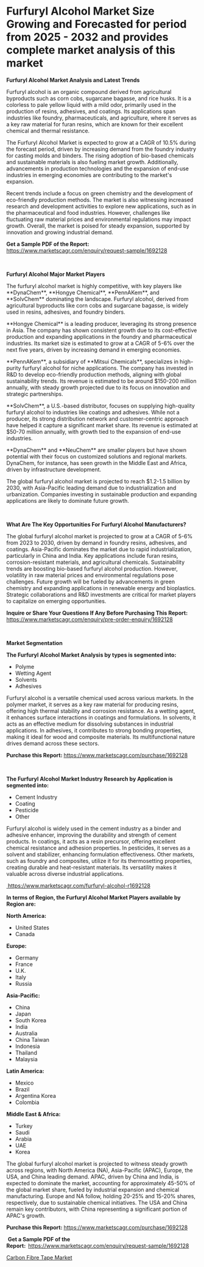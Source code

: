 <p><h1>Furfuryl Alcohol Market Size Growing and Forecasted for period from 2025 - 2032 and provides complete market analysis of this market</h1></p><p><strong>Furfuryl Alcohol Market Analysis and Latest Trends</strong></p>
<p><p>Furfuryl alcohol is an organic compound derived from agricultural byproducts such as corn cobs, sugarcane bagasse, and rice husks. It is a colorless to pale yellow liquid with a mild odor, primarily used in the production of resins, adhesives, and coatings. Its applications span industries like foundry, pharmaceuticals, and agriculture, where it serves as a key raw material for furan resins, which are known for their excellent chemical and thermal resistance.</p><p>The Furfuryl Alcohol Market is expected to grow at a CAGR of 10.5% during the forecast period, driven by increasing demand from the foundry industry for casting molds and binders. The rising adoption of bio-based chemicals and sustainable materials is also fueling market growth. Additionally, advancements in production technologies and the expansion of end-use industries in emerging economies are contributing to the market's expansion.</p><p>Recent trends include a focus on green chemistry and the development of eco-friendly production methods. The market is also witnessing increased research and development activities to explore new applications, such as in the pharmaceutical and food industries. However, challenges like fluctuating raw material prices and environmental regulations may impact growth. Overall, the market is poised for steady expansion, supported by innovation and growing industrial demand.</p></p>
<p><strong>Get a Sample PDF of the Report:&nbsp;</strong> <a href="https://www.marketscagr.com/enquiry/request-sample/1692128?utm_campaign=2042&utm_medium=2&utm_source=Github&utm_content=ia&utm_term=25012025&utm_id=furfuryl-alcohol">https://www.marketscagr.com/enquiry/request-sample/1692128</a></p>
<p>&nbsp;</p>
<p><strong>Furfuryl Alcohol Major Market Players</strong></p>
<p><p>The furfuryl alcohol market is highly competitive, with key players like **DynaChem**, **Hongye Chemical**, **PennAKem**, and **SolvChem** dominating the landscape. Furfuryl alcohol, derived from agricultural byproducts like corn cobs and sugarcane bagasse, is widely used in resins, adhesives, and foundry binders.</p><p>**Hongye Chemical** is a leading producer, leveraging its strong presence in Asia. The company has shown consistent growth due to its cost-effective production and expanding applications in the foundry and pharmaceutical industries. Its market size is estimated to grow at a CAGR of 5-6% over the next five years, driven by increasing demand in emerging economies.</p><p>**PennAKem**, a subsidiary of **Mitsui Chemicals**, specializes in high-purity furfuryl alcohol for niche applications. The company has invested in R&D to develop eco-friendly production methods, aligning with global sustainability trends. Its revenue is estimated to be around $150-200 million annually, with steady growth projected due to its focus on innovation and strategic partnerships.</p><p>**SolvChem**, a U.S.-based distributor, focuses on supplying high-quality furfuryl alcohol to industries like coatings and adhesives. While not a producer, its strong distribution network and customer-centric approach have helped it capture a significant market share. Its revenue is estimated at $50-70 million annually, with growth tied to the expansion of end-use industries.</p><p>**DynaChem** and **NeuChem** are smaller players but have shown potential with their focus on customized solutions and regional markets. DynaChem, for instance, has seen growth in the Middle East and Africa, driven by infrastructure development.</p><p>The global furfuryl alcohol market is projected to reach $1.2-1.5 billion by 2030, with Asia-Pacific leading demand due to industrialization and urbanization. Companies investing in sustainable production and expanding applications are likely to dominate future growth.</p></p>
<p>&nbsp;</p>
<p><strong>What Are The Key Opportunities For Furfuryl Alcohol Manufacturers?</strong></p>
<p><p>The global furfuryl alcohol market is projected to grow at a CAGR of 5-6% from 2023 to 2030, driven by demand in foundry resins, adhesives, and coatings. Asia-Pacific dominates the market due to rapid industrialization, particularly in China and India. Key applications include furan resins, corrosion-resistant materials, and agricultural chemicals. Sustainability trends are boosting bio-based furfuryl alcohol production. However, volatility in raw material prices and environmental regulations pose challenges. Future growth will be fueled by advancements in green chemistry and expanding applications in renewable energy and bioplastics. Strategic collaborations and R&D investments are critical for market players to capitalize on emerging opportunities.</p></p>
<p><strong>Inquire or Share Your Questions If Any Before Purchasing This Report:</strong> <a href="https://www.marketscagr.com/enquiry/pre-order-enquiry/1692128?utm_campaign=2042&utm_medium=2&utm_source=Github&utm_content=ia&utm_term=25012025&utm_id=furfuryl-alcohol">https://www.marketscagr.com/enquiry/pre-order-enquiry/1692128</a></p>
<p>&nbsp;</p>
<p><strong>Market Segmentation</strong></p>
<p><strong>The Furfuryl Alcohol Market Analysis by types is segmented into:</strong></p>
<p><ul><li>Polyme</li><li>Wetting Agent</li><li>Solvents</li><li>Adhesives</li></ul></p>
<p><p>Furfuryl alcohol is a versatile chemical used across various markets. In the polymer market, it serves as a key raw material for producing resins, offering high thermal stability and corrosion resistance. As a wetting agent, it enhances surface interactions in coatings and formulations. In solvents, it acts as an effective medium for dissolving substances in industrial applications. In adhesives, it contributes to strong bonding properties, making it ideal for wood and composite materials. Its multifunctional nature drives demand across these sectors.</p></p>
<p><strong>Purchase this Report:&nbsp;</strong><a href="https://www.marketscagr.com/purchase/1692128?utm_campaign=2042&utm_medium=2&utm_source=Github&utm_content=ia&utm_term=25012025&utm_id=furfuryl-alcohol">https://www.marketscagr.com/purchase/1692128</a></p>
<p>&nbsp;</p>
<p><strong>The Furfuryl Alcohol Market Industry Research by Application is segmented into:</strong></p>
<p><ul><li>Cement Industry</li><li>Coating</li><li>Pesticide</li><li>Other</li></ul></p>
<p><p>Furfuryl alcohol is widely used in the cement industry as a binder and adhesive enhancer, improving the durability and strength of cement products. In coatings, it acts as a resin precursor, offering excellent chemical resistance and adhesion properties. In pesticides, it serves as a solvent and stabilizer, enhancing formulation effectiveness. Other markets, such as foundry and composites, utilize it for its thermosetting properties, creating durable and heat-resistant materials. Its versatility makes it valuable across diverse industrial applications.</p></p>
<p><a href="https://www.marketscagr.com/furfuryl-alcohol-r1692128?utm_campaign=2042&utm_medium=2&utm_source=Github&utm_content=ia&utm_term=25012025&utm_id=furfuryl-alcohol">&nbsp;https://www.marketscagr.com/furfuryl-alcohol-r1692128</a></p>
<p><strong>In terms of Region, the Furfuryl Alcohol Market Players available by Region are:</strong></p>
<p>
    <p> <strong> North America: </strong>
        <ul>
            <li>United States</li>
            <li>Canada</li>
        </ul>
        </p> 
    <p> <strong> Europe: </strong>
        <ul>
            <li>Germany</li>
            <li>France</li>
            <li>U.K.</li>
            <li>Italy</li>
            <li>Russia</li>
        </ul>
        </p> 
    <p> <strong> Asia-Pacific: </strong>
        <ul>
            <li>China</li>
            <li>Japan</li>
            <li>South Korea</li>
            <li>India</li>
            <li>Australia</li>
            <li>China Taiwan</li>
            <li>Indonesia</li>
            <li>Thailand</li>
            <li>Malaysia</li>
        </ul>
        </p> 
    <p> <strong> Latin America: </strong>
        <ul>
            <li>Mexico</li>
            <li>Brazil</li>
            <li>Argentina Korea</li>
            <li>Colombia</li>
        </ul>
        </p> 
    <p> <strong> Middle East & Africa: </strong>
        <ul>
            <li>Turkey</li>
            <li>Saudi</li>
            <li>Arabia</li>
            <li>UAE</li>
            <li>Korea</li>
        </ul>
    </p>
    </p>
<p><p>The global furfuryl alcohol market is projected to witness steady growth across regions, with North America (NA), Asia-Pacific (APAC), Europe, the USA, and China leading demand. APAC, driven by China and India, is expected to dominate the market, accounting for approximately 45-50% of the global market share, fueled by industrial expansion and chemical manufacturing. Europe and NA follow, holding 20-25% and 15-20% shares, respectively, due to sustainable chemical initiatives. The USA and China remain key contributors, with China representing a significant portion of APAC's growth.</p></p>
<p><strong>Purchase this Report: </strong><a href="https://www.marketscagr.com/purchase/1692128?utm_campaign=2042&utm_medium=2&utm_source=Github&utm_content=ia&utm_term=25012025&utm_id=furfuryl-alcohol">https://www.marketscagr.com/purchase/1692128</a></p>
<p>&nbsp;<strong>Get a Sample PDF of the Report:&nbsp;&nbsp;</strong><a href="https://www.marketscagr.com/enquiry/request-sample/1692128?utm_campaign=2042&utm_medium=2&utm_source=Github&utm_content=ia&utm_term=25012025&utm_id=furfuryl-alcohol">https://www.marketscagr.com/enquiry/request-sample/1692128</a></p>
<p><strong></strong></p>
<p><p><a href="https://github.com/mookiesville/Market-Research-Report-List-1/blob/main/carbon-fibre-tape-market.md?utm_campaign=2042&utm_medium=2&utm_source=Github&utm_content=ia&utm_term=25012025&utm_id=furfuryl-alcohol">Carbon Fibre Tape Market</a></p></p>